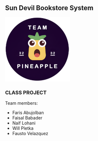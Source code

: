 <!DOCTYPE html>
<html lang="en">

<head>
    <title>CSE360_Team32</title>
</head>

<h2>
    Sun Devil Bookstore System
</h2>

<img src="teamlogo.png" alt="team logo">

<h3>
    CLASS PROJECT
</h3>

<body>
<p>Team members:</p>

<ul>
    <li>Faris Abujolban</li>
    <li>Faisal Babader</li>
    <li>Naif Lohani</li>
    <li>Will Pletka</li>
    <li>Fausto Velazquez</li>
</ul>
</body>

</html>

